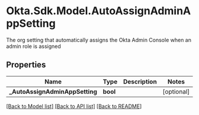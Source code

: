 # Okta.Sdk.Model.AutoAssignAdminAppSetting
The org setting that automatically assigns the Okta Admin Console when an admin role is assigned

## Properties

Name | Type | Description | Notes
------------ | ------------- | ------------- | -------------
**_AutoAssignAdminAppSetting** | **bool** |  | [optional] 

[[Back to Model list]](../README.md#documentation-for-models) [[Back to API list]](../README.md#documentation-for-api-endpoints) [[Back to README]](../README.md)

